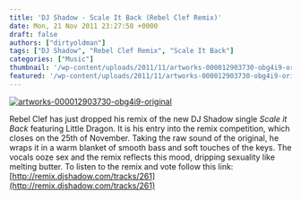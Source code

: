 ```yaml
---
title: 'DJ Shadow - Scale It Back (Rebel Clef Remix)'
date: Mon, 21 Nov 2011 23:27:58 +0000
draft: false
authors: ["dirtyoldman"]
tags: ["DJ Shadow", "Rebel Clef Remix", "Scale It Back"]
categories: ["Music"]
thumbnail: '/wp-content/uploads/2011/11/artworks-000012903730-obg4i9-original-150x150.jpg'
featured: '/wp-content/uploads/2011/11/artworks-000012903730-obg4i9-original-304x190.jpg'
---
```


[![](/wp-content/uploads/2011/11/artworks-000012903730-obg4i9-original.jpg "artworks-000012903730-obg4i9-original")](/2011/11/22/dj-shadow-scale-it-back-rebel-clef-remix/artworks-000012903730-obg4i9-original/)

Rebel Clef has just dropped his remix of the new DJ Shadow single _Scale it Back_ featuring Little Dragon. It is his entry into the remix competition, which closes on the 25th of November. Taking the raw sound of the original, he wraps it in a warm blanket of smooth bass and soft touches of the keys. The vocals ooze sex and the remix reflects this mood, dripping sexuality like melting butter. To listen to the remix and vote follow this link: [http://remix.djshadow.com/tracks/261](http://remix.djshadow.com/tracks/261)

